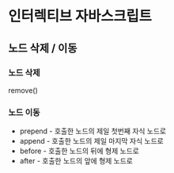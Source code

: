 # 인터렉티브 자바스크립트
## 노드 삭제 / 이동
### 노드 삭제
remove()

### 노드 이동
- prepend - 호출한 노드의 제일 첫번째 자식 노드로
- append - 호출한 노드의 제일 마지막 자식 노드로
- before - 호출한 노드의 뒤에 형제 노드로
- after - 호출한 노드의 앞에 형제 노드로
